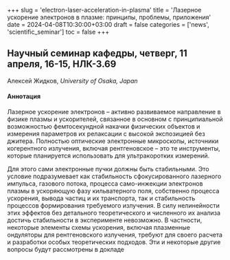 +++
slug = 'electron-laser-acceleration-in-plasma'
title = 'Лазерное ускорение электронов в плазме: принципы, проблемы, приложения'
date = 2024-04-08T10:30:00+03:00
draft = false
categories = ['news', 'scientific_seminar']
toc = false
+++

## Научный семинар кафедры, четверг, 11 апреля, 16-15, НЛК-3.69

Алексей Жидков, *University of Osaka, Japan*


#### Аннотация
Лазерное ускорение электронов – активно развиваемое направление в физике плазмы и ускорителей, связанное в основном с принципиальной возможностью фемтосекундной накачки физических объектов и измерения параметров их релаксации с высокой экспозицией без джитера. Полностью оптические электронные микроскопы, источники когерентного излучения, включая рентгеновское – это те инструменты, которые планируется использовать для ультракоротких измерений. 
<!--more-->
Для этого сами электронные пучки должны быть стабильными. Это условие подразумевает как стабильность сфокусированного лазерного импульса, газового потока, процесса само-инжекции электронов плазмы в ускоряющую фазу кильватерного поля, 
собственно процесса ускорения, вывода частиц и их транспорта, так и стабильность процессов формирования требуемого излучения. В силу нелинейности этих эффектов без детального теоретического и численного их анализа достичь стабильности в эксперименте невозможно. В частности, некоторые элементы схемы ускорения, включая плазменные ондуляторы для рентгеновского излучения, требуют для своего расчета и разработки особых теоретических подходов. Эти и некоторые другие вопросы будут рассмотрены в докладе

